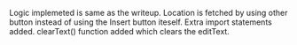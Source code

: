 Logic implemeted is same as the writeup.
Location is fetched by using other button instead of using the Insert button iteself.
Extra import statements added.
clearText() function added which clears the editText.